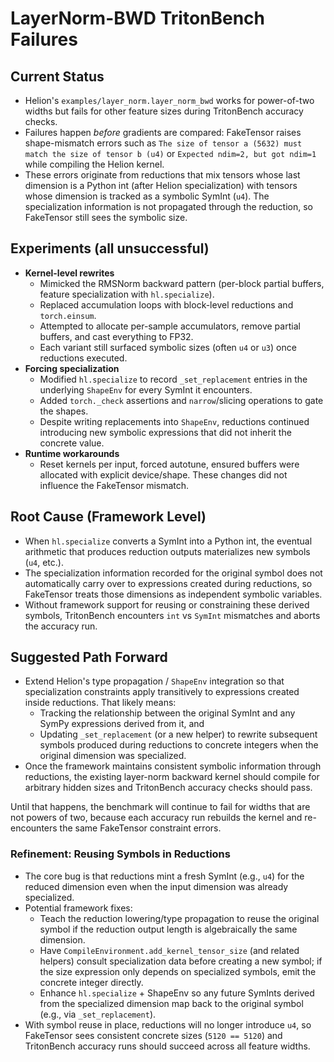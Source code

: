 # LayerNorm-BWD TritonBench Failures

## Current Status
- Helion's `examples/layer_norm.layer_norm_bwd` works for power-of-two widths but fails for other feature sizes during TritonBench accuracy checks.
- Failures happen _before_ gradients are compared: FakeTensor raises shape-mismatch errors such as `The size of tensor a (5632) must match the size of tensor b (u4)` or `Expected ndim=2, but got ndim=1` while compiling the Helion kernel.
- These errors originate from reductions that mix tensors whose last dimension is a Python int (after Helion specialization) with tensors whose dimension is tracked as a symbolic SymInt (`u4`). The specialization information is not propagated through the reduction, so FakeTensor still sees the symbolic size.

## Experiments (all unsuccessful)
- **Kernel-level rewrites**
  - Mimicked the RMSNorm backward pattern (per-block partial buffers, feature specialization with `hl.specialize`).
  - Replaced accumulation loops with block-level reductions and `torch.einsum`.
  - Attempted to allocate per-sample accumulators, remove partial buffers, and cast everything to FP32.
  - Each variant still surfaced symbolic sizes (often `u4` or `u3`) once reductions executed.
- **Forcing specialization**
  - Modified `hl.specialize` to record `_set_replacement` entries in the underlying `ShapeEnv` for every SymInt it encounters.
  - Added `torch._check` assertions and `narrow`/slicing operations to gate the shapes.
  - Despite writing replacements into `ShapeEnv`, reductions continued introducing new symbolic expressions that did not inherit the concrete value.
- **Runtime workarounds**
  - Reset kernels per input, forced autotune, ensured buffers were allocated with explicit device/shape. These changes did not influence the FakeTensor mismatch.

## Root Cause (Framework Level)
- When `hl.specialize` converts a SymInt into a Python int, the eventual arithmetic that produces reduction outputs materializes new symbols (`u4`, etc.).
- The specialization information recorded for the original symbol does not automatically carry over to expressions created during reductions, so FakeTensor treats those dimensions as independent symbolic variables.
- Without framework support for reusing or constraining these derived symbols, TritonBench encounters `int` vs `SymInt` mismatches and aborts the accuracy run.

## Suggested Path Forward
- Extend Helion's type propagation / `ShapeEnv` integration so that specialization constraints apply transitively to expressions created inside reductions. That likely means:
  - Tracking the relationship between the original SymInt and any SymPy expressions derived from it, and
  - Updating `_set_replacement` (or a new helper) to rewrite subsequent symbols produced during reductions to concrete integers when the original dimension was specialized.
- Once the framework maintains consistent symbolic information through reductions, the existing layer-norm backward kernel should compile for arbitrary hidden sizes and TritonBench accuracy checks should pass.

Until that happens, the benchmark will continue to fail for widths that are not powers of two, because each accuracy run rebuilds the kernel and re-encounters the same FakeTensor constraint errors.

### Refinement: Reusing Symbols in Reductions
- The core bug is that reductions mint a fresh SymInt (e.g., `u4`) for the reduced dimension even when the input dimension was already specialized.
- Potential framework fixes:
  - Teach the reduction lowering/type propagation to reuse the original symbol if the reduction output length is algebraically the same dimension.
  - Have `CompileEnvironment.add_kernel_tensor_size` (and related helpers) consult specialization data before creating a new symbol; if the size expression only depends on specialized symbols, emit the concrete integer directly.
  - Enhance `hl.specialize` + ShapeEnv so any future SymInts derived from the specialized dimension map back to the original symbol (e.g., via `_set_replacement`).
- With symbol reuse in place, reductions will no longer introduce `u4`, so FakeTensor sees consistent concrete sizes (`5120 == 5120`) and TritonBench accuracy runs should succeed across all feature widths.
